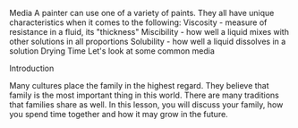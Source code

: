 Media
A painter can use one of a variety of paints. They all have unique characteristics when it comes to the following:
Viscosity - measure of resistance in a fluid, its "thickness"
Miscibility - how well a liquid mixes with other solutions in all proportions
Solubility - how well a liquid dissolves in a solution
Drying Time
Let's look at some common media

Introduction

Many cultures place the family in the highest regard.
They believe that family is the most important thing in this world.
There are many traditions that families share as well.
In this lesson, you will discuss your family, how you spend time together and how it may grow in the future.







